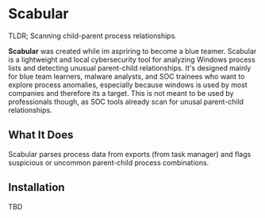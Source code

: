 # Scabular
TLDR; Scanning child-parent process relationships.

**Scabular** was created while im aspriring to become a blue teamer. Scabular is a lightweight and local cybersecurity tool for analyzing Windows process lists and detecting unusual parent-child relationships. It's designed mainly for blue team learners, malware analysts, and SOC trainees who want to explore process anomalies, especially because windows is used by most companies and therefore its a target. 
This is not meant to be used by professionals though, as SOC tools already scan for unusal parent-child relationships.

## What It Does

Scabular parses process data from exports (from task manager) and flags suspicious or uncommon parent-child process combinations.

## Installation

TBD
